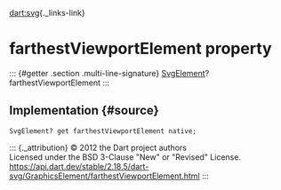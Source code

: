 [dart:svg](../../dart-svg/dart-svg-library){._links-link}

farthestViewportElement property
================================

::: {#getter .section .multi-line-signature}
[SvgElement](../svgelement-class)? farthestViewportElement
:::

Implementation {#source}
--------------

``` {.language-dart data-language="dart"}
SvgElement? get farthestViewportElement native;
```

::: {._attribution}
© 2012 the Dart project authors\
Licensed under the BSD 3-Clause \"New\" or \"Revised\" License.\
<https://api.dart.dev/stable/2.18.5/dart-svg/GraphicsElement/farthestViewportElement.html>
:::
